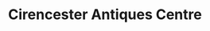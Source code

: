 ---
title: "Cirencester Antiques Centre"
url: /cirencester/cirencester-antiques-centre/
shop: antiques
---
